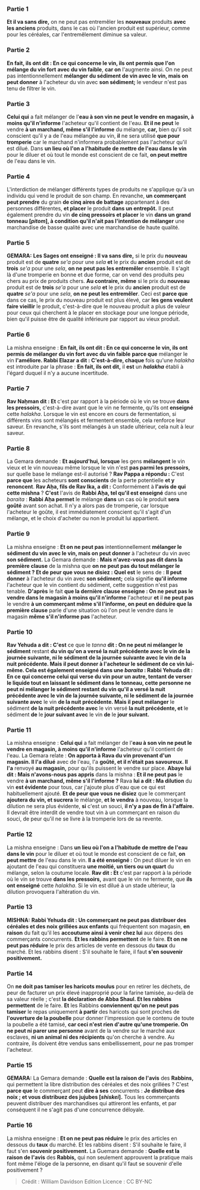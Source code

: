 
### Partie 1
<b>Et il va sans dire,</b> on ne peut pas entremêler les <b>nouveaux</b> produits <b>avec les anciens</b> produits, dans le cas où l'ancien produit est supérieur, comme pour les céréales, car l'entremêlement diminue sa valeur.

### Partie 2
<b>En fait, ils ont dit : En ce qui concerne le vin, ils ont permis que l'on mélange du vin fort</b> <b>avec du vin faible</b>, <b>car on</b> l'augmente ainsi. On ne peut pas</b> intentionnellement <b>mélanger du sédiment de vin avec le vin, mais on peut donner</b> à l'acheteur du vin avec <b>son sédiment;</b> le vendeur n'est pas tenu de filtrer le vin.

### Partie 3
<b>Celui qui</b> a fait mélanger de l'<b>eau à son vin ne peut le vendre en magasin, à moins qu'il n'informe</b> l'acheteur qu'il contient de l'eau. <b>Et il ne peut</b> le vendre <b>à un marchand, même s'il l'informe</b> du mélange, <b>car,</b> bien qu'il soit conscient qu'il y a de l'eau mélangée au vin, <b>il</b> ne sera utilisé <b>que pour tromperie</b> car le marchand n'informera probablement pas l'acheteur qu'il est dilué. Dans <b>un lieu où l'on a l'habitude de mettre de l'eau dans le vin</b> pour le diluer et où tout le monde est conscient de ce fait, <b>on peut mettre</b> de l'eau dans le vin.

### Partie 4
L'interdiction de mélanger différents types de produits ne s'applique qu'à un individu qui vend le produit de son champ. En revanche, <b>un commerçant peut prendre</b> du grain <b>de cinq aires de battage</b> appartenant à des personnes différentes, <b>et placer</b> le produit <b>dans un entrepôt.</b> Il peut également prendre du vin <b>de cinq pressoirs et placer</b> le vin <b>dans un grand tonneau [<i>pitom</i>], à condition qu'il n'ait pas l'intention de mélanger</b> une marchandise de basse qualité avec une marchandise de haute qualité.

### Partie 5
<strong>GEMARA:</strong> <b>Les Sages ont enseigné : Il va sans dire,</b> si le prix du <b>nouveau</b> produit est de <b>quatre</b> <i>se'a</i> pour une <i>sela</i> <b>et</b> le prix du <b>ancien</b> produit est de <b>trois</b> <i>se'a</i> pour une <i>sela</i>, <b>on ne peut pas les entremêler</b> ensemble. Il s'agit là d'une tromperie en bonne et due forme, car on vend des produits peu chers au prix de produits chers. <b>Au contraire, même</b> si le prix du <b>nouveau</b> produit est de <b>trois</b> <i>se'a</i> pour une <i>sela</i> <b>et</b> le prix du <b>ancien</b> produit est de <b>quatre</b> <i>se'a</i> pour une <i>sela</i>, <b>on ne peut les entremêler</b>. Ceci est <b>parce que</b> dans ce cas, le prix du nouveau produit est plus élevé, car <b>les gens veulent faire vieillir</b> le produit, c'est-à-dire que le nouveau produit a plus de valeur pour ceux qui cherchent à le placer en stockage pour une longue période, bien qu'il puisse être de qualité inférieure par rapport au vieux produit.

### Partie 6
La mishna enseigne : <b>En fait, ils ont dit : En ce qui concerne le vin, ils ont permis de mélanger du vin fort</b> <b>avec du vin faible</b> <b>parce que</b> mélanger le vin <b>l'améliore. Rabbi Elazar a dit : C'est-à-dire, chaque</b> fois qu'une <i>halakha</i> est introduite par la phrase : <b>En fait, ils ont dit,</b> il <b>est</b> un <b><i>halakha</i></b> établi à l'égard duquel il n'y a aucune incertitude.

### Partie 7
<b>Rav Naḥman dit : Et</b> c'est par rapport à la période où le vin se trouve <b>dans les pressoirs,</b> c'est-à-dire avant que le vin ne fermente, qu'ils ont <b>enseigné</b> cette <i>halakha</i>. Lorsque le vin est encore en cours de fermentation, si différents vins sont mélangés et fermentent ensemble, cela renforce leur saveur. En revanche, s'ils sont mélangés à un stade ultérieur, cela nuit à leur saveur.

### Partie 8
La Gemara demande : <b>Et aujourd'hui, lorsque</b> les gens <b>mélangent</b> le vin vieux et le vin nouveau même lorsque le vin n'est <b>pas parmi les pressoirs,</b> sur quelle base le mélange est-il autorisé ? <b>Rav Pappa a répondu :</b> C'est <b>parce que</b> les acheteurs <b>sont conscients</b> de la perte potentielle <b>et y renoncent</b>. <b>Rav Aḥa, fils de Rav Ika, a dit :</b> Conformément à <b>l'avis de qui</b> <b>cette mishna</b> ? <b>C'est</b> l'avis de <b>Rabbi Aḥa, tel qu'il est enseigné</b> dans une <i>baraita</i> : <b>Rabbi Aḥa permet</b> le mélange <b>dans</b> un cas où le produit <b>sera goûté</b> avant son achat. Il n'y a alors pas de tromperie, car lorsque l'acheteur le goûte, il est immédiatement conscient qu'il s'agit d'un mélange, et le choix d'acheter ou non le produit lui appartient.

### Partie 9
La mishna enseigne : <b>Et on ne peut pas</b> intentionnellement <b>mélanger le sédiment du vin avec le vin, mais on peut donner</b> à l'acheteur du vin avec <b>son sédiment.</b> La Gemara demande : <b>Mais n'avez-vous pas dit dans la première clause</b> de la mishna que <b>on ne peut pas du tout mélanger le sédiment ? Et de peur que vous ne disiez : Quel est</b> le sens de : <b>Il peut donner</b> à l'acheteur du vin avec <b>son sédiment;</b> cela signifie <b>qu'il informe</b> l'acheteur que le vin contient du sédiment, cette suggestion n'est pas tenable. <b>D'après</b> le fait <b>que la dernière clause enseigne : On ne peut pas le vendre dans le magasin à moins qu'il n'informe</b> l'acheteur <b>et</b> il <b>ne peut pas</b> le vendre <b>à un commerçant même s'il l'informe, on peut en déduire que la première clause</b> parle d'une situation où l'on peut le vendre dans le magasin <b>même s'il n'informe pas</b> l'acheteur.

### Partie 10
<b>Rav Yehuda a dit : C'est</b> ce que le <i>tanna</i> <b>dit : On ne peut ni mélanger le sédiment</b> restant <b>du vin qu'on a versé <b>la nuit précédente avec</b> le vin <b>de</b> la <b>journée suivante, ni</b> le sédiment <b>de</b> la <b>journée suivante avec</b> le vin <b>de la nuit précédente. Mais il peut donner</b> à l'acheteur le <b>sédiment de</b> ce vin <b>lui-même. Cela est également enseigné</b> dans une <i>baraita</i> : <b>Rabbi Yehuda dit : </b> En ce qui concerne <b>celui qui verse du vin pour un autre,</b> tentant de verser le liquide tout en laissant le sédiment dans le tonneau, cette personne <b>ne peut ni mélanger</b> le sédiment restant <b>du vin qu'il a versé <b>la nuit précédente avec</b> le vin <b>de</b> la journée suivante, ni</b> le sédiment <b>de</b> la journée suivante avec</b> le vin <b>de la nuit précédente. Mais il peut mélanger</b> le sédiment <b>de la nuit précédente avec</b> le vin versé <b>la nuit précédente, et</b> le sédiment <b>de</b> le <b>jour suivant avec</b> le vin <b>de</b> le <b>jour suivant.</b>

### Partie 11
La mishna enseigne : <b>Celui qui</b> a fait mélanger de l'<b>eau à son vin ne peut le vendre en magasin, à moins qu'il n'informe</b> l'acheteur qu'il contient de l'eau. La Gemara relate : <b>On apporta à Rava du vin provenant d'un magasin. Il l'a dilué</b> avec de l'eau, l'a <b>goûté, et il n'était pas savoureux. Il l'a</b> renvoyé <b>au magasin,</b> pour qu'ils puissent le vendre sur place. <b>Abaye lui dit : Mais n'avons-nous pas appris</b> dans la mishna : <b>Et il ne peut pas</b> le vendre <b>à un marchand, même s'il l'informe ?</b> Rava <b>lui a dit : Ma dilution</b> du vin <b>est évidente</b> pour tous, car j'ajoute plus d'eau que ce qui est habituellement ajouté. <b>Et de peur que vous ne disiez</b> que le commerçant <b>ajoutera du vin, et sucrera</b> le mélange, <b>et le vendra</b> à nouveau, lorsque la dilution ne sera plus évidente, <b>si</b> c'est un souci, <b>il n'y a pas de fin à l'affaire.</b> Il devrait être interdit de vendre tout vin à un commerçant en raison du souci, de peur qu'il ne se livre à la tromperie lors de sa revente.

### Partie 12
La mishna enseigne : Dans <b>un lieu où l'on a l'habitude de mettre de l'eau dans le vin</b> pour le diluer et où tout le monde est conscient de ce fait, <b>on peut mettre</b> de l'eau dans le vin. <b>Il a été enseigné :</b> On peut diluer le vin en ajoutant de l'eau qui constituera <b>une moitié, un tiers ou un quart</b> du mélange, selon la coutume locale. <b>Rav dit : Et</b> c'est par rapport à la période où le vin se trouve <b>dans les pressoirs,</b> avant que le vin ne fermente, que <b>ils ont enseigné</b> cette <i>halakha</i>. Si le vin est dilué à un stade ultérieur, la dilution provoquera l'altération du vin.

### Partie 13
<strong>MISHNA:</strong> <b>Rabbi Yehuda dit : Un commerçant ne peut pas distribuer des céréales et des noix grillées aux enfants</b> qui fréquentent son magasin, <b>en raison</b> du fait qu'il</b> les <b>accoutume ainsi à venir chez lui</b> aux dépens des commerçants concurrents. <b>Et les rabbins permettent</b> de le faire. <b>Et on ne peut pas réduire</b> le prix des articles de vente en dessous du <b>taux</b> du marché. Et les rabbins disent :</b> S'il souhaite le faire, il faut <b>s'en souvenir positivement.</b>

### Partie 14
On <b>ne doit pas tamiser les haricots moulus</b> pour en retirer les déchets, de peur de facturer un prix élevé inapproprié pour la farine tamisée, au-delà de sa valeur réelle ; c'est <b>la déclaration de Abba Shaul. Et les rabbins permettent</b> de le faire. <b>Et</b> les Rabbins <b>conviennent qu'on ne peut pas tamiser</b> le repas uniquement <b>à partir</b> des haricots qui sont proches de <b>l'ouverture de la poubelle</b> pour donner l'impression que le contenu de toute la poubelle a été tamisé, <b>car ceci n'est rien d'autre qu'une tromperie. On ne peut ni parer une personne</b> avant de la vendre sur le marché aux esclaves, <b>ni un animal ni des récipients</b> qu'on cherche à vendre. Au contraire, ils doivent être vendus sans embellissement, pour ne pas tromper l'acheteur.

### Partie 15
<strong>GEMARA:</strong> La Gemara demande : <b>Quelle est la raison de l'avis</b> des <b>Rabbins,</b> qui permettent la libre distribution des céréales et des noix grillées ? C'est <b>parce que</b> le commerçant peut <b>dire à ses</b> concurrents : <b>Je distribue des noix ; et vous distribuez des jujubes [<i>shiskei</i>].</b> Tous les commerçants peuvent distribuer des marchandises qui attireront les enfants, et par conséquent il ne s'agit pas d'une concurrence déloyale.

### Partie 16
La mishna enseigne : <b>Et on ne peut pas réduire</b> le prix des articles en dessous du <b>taux</b> du marché. Et les rabbins disent :</b> S'il souhaite le faire, il faut s'en <b>souvenir positivement.</b> La Guemara demande : <b>Quelle est la raison de l'avis</b> des <b>Rabbis,</b> qui non seulement approuvent la pratique mais font même l'éloge de la personne, en disant qu'il faut se souvenir d'elle positivement ?

>Crédit : William Davidson Edition
>Licence : CC BY-NC
